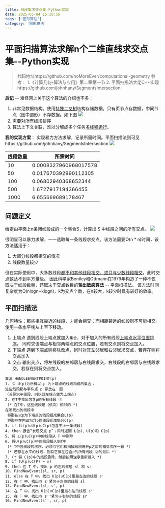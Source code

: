 ```yaml
---
title: 线段集求交点集-Python实现
date: 2025-05-04 15:38:56
tags: ['图形算法']
category: '图形算法'
---
```

# 平面扫描算法求解n个二维直线求交点集--Python实现
> 代码地址https://github.com/noMoreEver/computational-geometry
> 参考：
> 1.《计算几何-算法与应用》第二章第一节
> 2. 平面扫描法大佬C++实现https://github.com/johnhany/SegmentsIntersection

**后记** -- 难怪网上关于这个算法的介绍也不多：
1. 非常见数据结构。使用<u>特殊二叉树</u>结构存储数据，只有页节点存数据，中间节点（图中圆形）不存数据。如下图
   ![](1746273183.png)
2. 需要对所有线段排序
3. 算法上下文关联，难以分解成多个任务<u>多线程运行</u>。

**我的实现方案**：
实现暴力方法求解，记录所需时间。平面扫描法则可见https://github.com/johnhany/SegmentsIntersection
![](1746343766.png)

| 线段数量 | 所需时间 |
| - | - |
|    10    | 0.0008327960968017578 |
|    50    |  0.017670392990112305 |
|   100    |  0.06802940368652344  |
|   500    |   1.6727917194366455  |
|   1000   |   6.655669689178467   |


## 问题定义
给定由平面上n条闭线段成的一个集合S，计算出 S 中线段之间的所有交点。
![](1746102980.png)

很明显可以暴力求解，一一选取每一条线段求交点，该方法需要O(n * n)时间，该方法适用于：
1. 大部分线段都相交的情况
2. 线段数量较少

但在实际使用中，大多数线段<u>都不和其他线段相交，或只与少数线段相交</u>，此时交点数达不到平方量级。
因此科学家Bentley和Ottmann在1979年构造了一种不仅取决于线段数量，还取决于交点数目的**输出敏感算法** -- 平面扫描法。
该方法时间复杂度为O(nlogn+klogn)，k为交点个数，在n较大，k较少时具有较好的效率。

## 平面扫描法
几何特性：那些相互靠近的线段，才能会相交；而相距甚远的线段则不可能相交。
使用一条水平线从上至下移动。
1. 上端点
   遇到线段上端点就加入`集合`，对于加入的所有线段<u>上端点水平位置排序</u>。
   同时求该端点与相邻两端点的交点位置，若有交点则将交点加入。
2. 下端点
   遇到下端点则移除改点，同时对其左邻居和右邻居求交点，若存在则将交点加入
3. 交点
   输出交点，将左线段的左邻居与右线段求交，右线段的右邻居与左线段求交，若存在则将交点加入。

```
算法 HANDLEEVENTPOINT(p)
1. 令 U(p)为所有以 p 为上端点的线段构成的集合；
这些线段都与事件点 p 存放在一起
（若是水平线段，则以其左端点做为上端点）
2. 在T中找出包含p的所有线段 ①
 (* 在T中，这些线段是（依次）相邻的 *)
在所找出的线段中
 将那些以p为下端点的线段组成集合L(p)
 将那些在内部包含p的线段组成集合C(p)
3. if (L(p)∪U(p)∪C(p)包含不止一条线段)
4. then 报告“发现交点 p”；同时返回 L(p)、U(p)和 C(p)
5. 将 L(p)∪C(p)中的线段从 T 中删除
6. 将U(p)∪C(p)中的线段插入到T中
 (* T中各线段的次序，必须与它们和扫描线刚离开p之后的相交次序一致 *)
 (* 若存在水平的线段，则将它排在包含p的所有线段 ②的最后 *)
7. (* 将 C(p)中的线段删除，然后按照逆序重新插入 *)
8. if (U(p)∪C(P) = ∅)
9. then 在 T 中，找出 p 的左右邻居 sl 和 sr
10. FindNewEvent(sl, sr, p)
11. else 在 T 中，找出 U(p)∪C(p)里最左边的线段 s'
12. 在 T 中，找出与 s'紧邻于左侧的线段 sl
13. FindNewEvent(sl, s', p)
14. 在 T 中，找出 U(p)∪C(p)里最右边的线段 s''
15. 在 T 中，找出与 s''紧邻于右侧的线段 sr
16. FindNewEvent(s'', sr, p) 
```